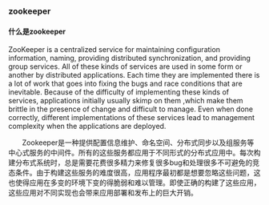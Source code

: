 ### zookeeper
#### 什么是zookeeper
ZooKeeper is a centralized service for maintaining configuration information, naming, providing distributed synchronization, and providing group services. All of these kinds of services are used in some form or another by distributed applications. Each time they are implemented there is a lot of work that goes into fixing the bugs and race conditions that are inevitable. Because of the difficulty of implementing these kinds of services, applications initially usually skimp on them ,which make them brittle in the presence of change and difficult to manage. Even when done correctly, different implementations of these services lead to management complexity when the applications are deployed.

&#160; &#160; &#160; &#160;Zookeeper是一种提供配置信息维护、命名空间、分布式同步以及组服务等中心式服务的中间件。所有的这些服务都应用于不同形式的分布式应用中。每次构建分布式系统时，总是需要花费很多精力来修复很多bug和处理很多不可避免的竞态条件。由于构建这些服务的难度很高，应用程序最初都是想要忽略这些问题，这也使得应用在多变的环境下变的得脆弱和难以管理。即使正确的构建了这些应用，这些应用对不同实现也会带来应用部署和发布上的巨大开销。 